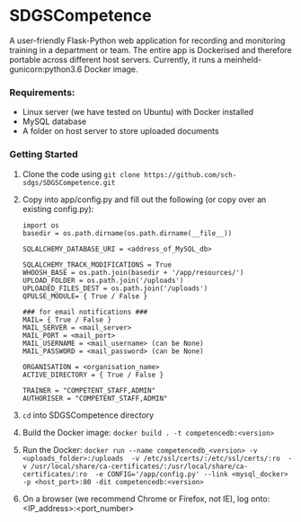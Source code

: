 # SDGSCompetence

A user-friendly Flask-Python web application for recording and monitoring training in a department or team. The
entire app is Dockerised and therefore portable across different host servers. Currently, it runs a meinheld-gunicorn:python3.6 Docker image. 

### Requirements:
* Linux server (we have tested on Ubuntu) with Docker installed
* MySQL database
* A folder on host server to store uploaded documents

### Getting Started

1) Clone the code using `git clone https://github.com/sch-sdgs/SDGSCompetence.git`
2) Copy into app/config.py and fill out the following (or copy over an existing config.py):
    ```
    import os
    basedir = os.path.dirname(os.path.dirname(__file__))

    SQLALCHEMY_DATABASE_URI = <address_of_MySQL_db>

    SQLALCHEMY_TRACK_MODIFICATIONS = True
    WHOOSH_BASE = os.path.join(basedir + '/app/resources/')
    UPLOAD_FOLDER = os.path.join('/uploads')
    UPLOADED_FILES_DEST = os.path.join('/uploads')
    QPULSE_MODULE= { True / False } 

    ### for email notifications ###
    MAIL= { True / False }
    MAIL_SERVER = <mail_server>
    MAIL_PORT = <mail_port>
    MAIL_USERNAME = <mail_username> (can be None)
    MAIL_PASSWORD = <mail_password> (can be None)

    ORGANISATION = <organisation_name>
    ACTIVE_DIRECTORY = { True / False }

    TRAINER = "COMPETENT_STAFF,ADMIN"
    AUTHORISER = "COMPETENT_STAFF,ADMIN"
    ```
3) `cd` into SDGSCompetence directory
4) Build the Docker image: `docker build . -t competencedb:<version>`
5) Run the Docker: 
`docker run --name competencedb_<version> -v <uploads_folder>:/uploads 
-v /etc/ssl/certs/:/etc/ssl/certs/:ro 
-v /usr/local/share/ca-certificates/:/usr/local/share/ca-certificates/:ro 
-e CONFIG='/app/config.py' --link <mysql_docker> -p <host_port>:80 -dit competencedb:<version>`

6) On a browser (we recommend Chrome or Firefox, not IE), log onto: <IP_address>:<port_number>

